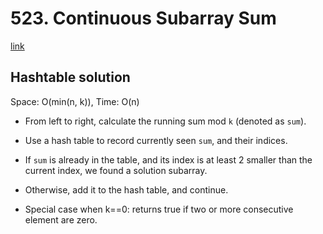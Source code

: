 # 523. Continuous Subarray Sum

[link](https://leetcode.com/problems/continuous-subarray-sum/)

##  Hashtable solution

Space: O(min(n, k)), Time: O(n) 

* From left to right, calculate the running sum mod `k` (denoted as `sum`).
* Use a hash table to record currently seen  `sum`, and their  indices.
* If  `sum` is already in the table, and its index is at least 2 smaller than the current index, we found a solution subarray.
* Otherwise, add it to the hash table, and continue.

* Special case when k==0: returns true if two or more consecutive element are zero.
